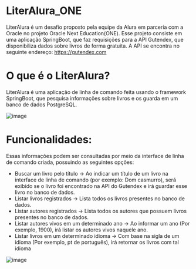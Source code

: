 # LiterAlura_ONE

LiterAlura é um desafio proposto pela equipe da Alura em parceria com a Oracle no projeto Oracle Next Education(ONE). Esse projeto consiste em uma aplicação SpringBoot, que faz requisições para a API Gutendex, que disponibiliza dados sobre livros de forma gratuita. A API se encontra no seguinte endereço: https://gutendex.com 

# O que é o LiterAlura?
LiterAlura é uma aplicação de linha de comando feita usando o framework SpringBoot, que pesquisa informações sobre livros e os guarda em um banco de dados PostgreSQL. 

![image](https://github.com/levimaciell/literAlura_ONE/assets/93170652/60077960-d3be-401a-9a86-e260564026f0)

# Funcionalidades:

Essas informações podem ser consultadas por meio da interface de linha de comando criada, possuindo as seguintes opções: 

- Buscar um livro pelo título -> Ao indicar um título de um livro na interface de linha de comando (por exemplo: Dom casmurro), será exibido se o livro foi encontrado na API do Gutendex e irá guardar esse livro no banco de dados.
- Listar livros registrados -> Lista todos os livros presentes no banco de dados.
- Listar autores registrados -> Lista todos os autores que possuem livros presentes no banco de dados.
- Listar autores vivos em um determinado ano -> Ao informar um ano (Por exemplo, 1900), irá listar os autores vivos naquele ano.
- Listar livros em um determinado idioma -> Com base na sigla de um idioma (Por exemplo, pt de português), irá retornar os livros com tal idioma

![image](https://github.com/levimaciell/literAlura_ONE/assets/93170652/5af1c7db-72fb-4107-81b0-d0ac49429535)
